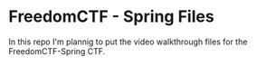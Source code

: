 # FreedomCTF - Spring Files

In this repo I'm plannig to put the video walkthrough files for the FreedomCTF-Spring CTF.
